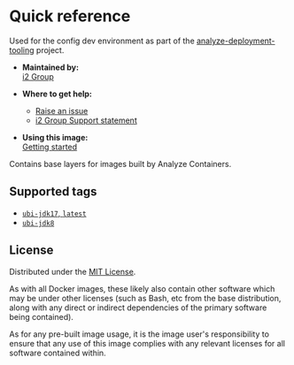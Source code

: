 # Quick reference

Used for the config dev environment as part of the [analyze-deployment-tooling](https://github.com/i2group/analyze-deployment-tooling) project.

- **Maintained by:**  
  [i2 Group](https://i2group.com/)

- **Where to get help:**

  - [Raise an issue](https://github.com/i2group/analyze-docker/issues?q=is%3Aissue+is%3Aopen)
  - [i2 Group Support statement](https://support.i2group.com/s/support-statement)

- **Using this image:**  
  [Getting started](https://i2group.github.io/analyze-deployment-tooling/content/getting_started.html)

Contains base layers for images built by Analyze Containers.

## Supported tags

- [`ubi-jdk17`, `latest`](https://github.com/i2group/analyze-docker/blob/main/images/analyze-containers-base/ubi-jdk17/Dockerfile)
- [`ubi-jdk8`](https://github.com/i2group/analyze-docker/blob/main/images/analyze-containers-base/ubi-jdk8/Dockerfile)

## License

Distributed under the [MIT License](https://github.com/i2group/analyze-docker/blob/main/LICENSE).

As with all Docker images, these likely also contain other software which may be under other licenses (such as Bash, etc from the base distribution, along with any direct or indirect dependencies of the primary software being contained).

As for any pre-built image usage, it is the image user's responsibility to ensure that any use of this image complies with any relevant licenses for all software contained within.

